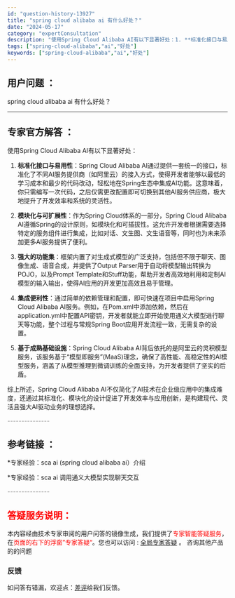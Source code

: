 ```yaml
---
id: "question-history-13927"
title: "spring cloud alibaba ai 有什么好处？"
date: "2024-05-17"
category: "expertConsultation"
description: "使用Spring Cloud Alibaba AI有以下显著好处：1. **标准化接口与易用性**：Spring Cloud Alibaba AI通过提供一套统一的接口，标准化了不同AI服务提供商（如阿里云）的接入方式，使得开发者能够以最低的学习成本和最少的代码改动，轻松地在Spring生态中集成A"
tags: ["spring-cloud-alibaba","ai","好处"]
keywords: ["spring-cloud-alibaba","ai","好处"]
---
```


## 用户问题 ： 
 spring cloud alibaba ai 有什么好处？  

---------------
## 专家官方解答 ：

使用Spring Cloud Alibaba AI有以下显著好处：

1. **标准化接口与易用性**：Spring Cloud Alibaba AI通过提供一套统一的接口，标准化了不同AI服务提供商（如阿里云）的接入方式，使得开发者能够以最低的学习成本和最少的代码改动，轻松地在Spring生态中集成AI功能。这意味着，你只需编写一次代码，之后仅需更改配置即可切换到其他AI服务供应商，极大地提升了开发效率和系统的灵活性。

2. **模块化与可扩展性**：作为Spring Cloud体系的一部分，Spring Cloud Alibaba AI遵循Spring的设计原则，如模块化和可插拔性。这允许开发者根据需要选择特定的服务组件进行集成，比如对话、文生图、文生语音等，同时也为未来添加更多AI服务提供了便利。

3. **强大的功能集**：框架内置了对生成式模型的广泛支持，包括但不限于聊天、图像生成、语音合成，并提供了Output Parser用于自动将模型输出转换为POJO，以及Prompt Template和Stuff功能，帮助开发者高效地利用和定制AI模型的输入输出，使得AI应用的开发更加高效且易于管理。

4. **集成便利性**：通过简单的依赖管理和配置，即可快速在项目中启用Spring Cloud Alibaba AI服务。例如，在Pom.xml中添加依赖，然后在application.yml中配置API密钥，开发者就能立即开始使用通义大模型进行聊天等功能，整个过程与常规Spring Boot应用开发流程一致，无需复杂的设置。

5. **基于成熟基础设施**：Spring Cloud Alibaba AI背后依托的是阿里云的灵积模型服务，该服务基于“模型即服务”(MaaS)理念，确保了高性能、高稳定性的AI模型服务，涵盖了从模型推理到微调训练的全面支持，为开发者提供了坚实的后盾。

综上所述，Spring Cloud Alibaba AI不仅简化了AI技术在企业级应用中的集成难度，还通过其标准化、模块化的设计促进了开发效率与应用创新，是构建现代、灵活且强大AI驱动业务的理想选择。


<font color="#949494">---------------</font> 


## 参考链接 ：

*专家经验：sca ai (spring cloud alibaba ai）介绍 
 
 *专家经验：sca ai 调用通义大模型实现聊天交互 


 <font color="#949494">---------------</font> 
 


## <font color="#FF0000">答疑服务说明：</font> 

本内容经由技术专家审阅的用户问答的镜像生成，我们提供了<font color="#FF0000">专家智能答疑服务</font>，在<font color="#FF0000">页面的右下的浮窗”专家答疑“</font>。您也可以访问 : [全局专家答疑](https://answer.opensource.alibaba.com/docs/intro) 。 咨询其他产品的的问题

### 反馈
如问答有错漏，欢迎点：[差评](https://ai.nacos.io/user/feedbackByEnhancerGradePOJOID?enhancerGradePOJOId=13930)给我们反馈。
